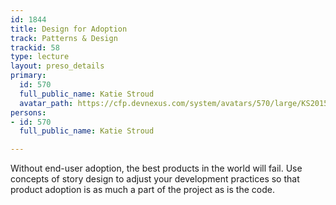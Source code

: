 ```yaml
---
id: 1844
title: Design for Adoption
track: Patterns & Design
trackid: 58
type: lecture
layout: preso_details
primary:
  id: 570
  full_public_name: Katie Stroud
  avatar_path: https://cfp.devnexus.com/system/avatars/570/large/KS2015_300x300.png?1509568580
persons:
- id: 570
  full_public_name: Katie Stroud

---
```

Without end-user adoption, the best products in the world will fail. Use concepts of story design to adjust your development practices so that product adoption is as much a part of the project as is the code.